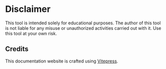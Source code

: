 # Disclaimer

This tool is intended solely for educational purposes. The author of this tool is not liable for any misuse or unauthorized activities carried out with it. Use this tool at your own risk.

## Credits

This documentation website is crafted using [Vitepress](https://vitepress.dev/).